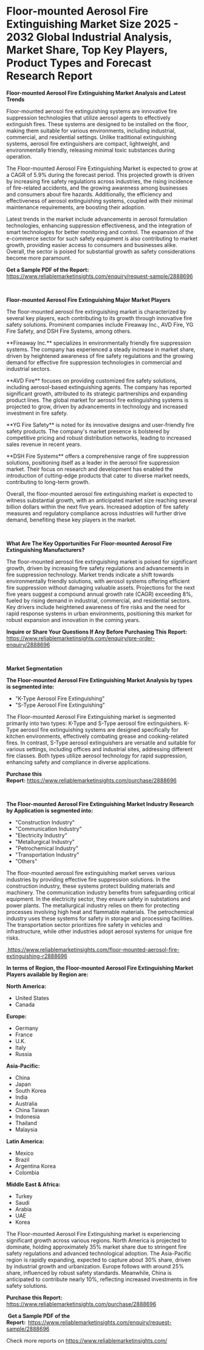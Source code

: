 <p><h1>Floor-mounted Aerosol Fire Extinguishing Market Size 2025 - 2032 Global Industrial Analysis, Market Share, Top Key Players, Product Types and Forecast Research Report</h1></p><p><strong>Floor-mounted Aerosol Fire Extinguishing Market Analysis and Latest Trends</strong></p>
<p><p>Floor-mounted aerosol fire extinguishing systems are innovative fire suppression technologies that utilize aerosol agents to effectively extinguish fires. These systems are designed to be installed on the floor, making them suitable for various environments, including industrial, commercial, and residential settings. Unlike traditional extinguishing systems, aerosol fire extinguishers are compact, lightweight, and environmentally friendly, releasing minimal toxic substances during operation.</p><p>The Floor-mounted Aerosol Fire Extinguishing Market is expected to grow at a CAGR of 5.9% during the forecast period. This projected growth is driven by increasing fire safety regulations across industries, the rising incidence of fire-related accidents, and the growing awareness among businesses and consumers about fire hazards. Additionally, the efficiency and effectiveness of aerosol extinguishing systems, coupled with their minimal maintenance requirements, are boosting their adoption.</p><p>Latest trends in the market include advancements in aerosol formulation technologies, enhancing suppression effectiveness, and the integration of smart technologies for better monitoring and control. The expansion of the e-commerce sector for such safety equipment is also contributing to market growth, providing easier access to consumers and businesses alike. Overall, the sector is poised for substantial growth as safety considerations become more paramount.</p></p>
<p><strong>Get a Sample PDF of the Report:&nbsp;</strong> <a href="https://www.reliablemarketinsights.com/enquiry/request-sample/2888696?utm_campaign=2514&utm_medium=2&utm_source=Github&utm_content=ia&utm_term=14032025&utm_id=floor-mounted-aerosol-fire-extinguishing">https://www.reliablemarketinsights.com/enquiry/request-sample/2888696</a></p>
<p>&nbsp;</p>
<p><strong>Floor-mounted Aerosol Fire Extinguishing Major Market Players</strong></p>
<p><p>The floor-mounted aerosol fire extinguishing market is characterized by several key players, each contributing to its growth through innovative fire safety solutions. Prominent companies include Fireaway Inc., AVD Fire, YG Fire Safety, and DSH Fire Systems, among others. </p><p>**Fireaway Inc.** specializes in environmentally friendly fire suppression systems. The company has experienced a steady increase in market share, driven by heightened awareness of fire safety regulations and the growing demand for effective fire suppression technologies in commercial and industrial sectors. </p><p>**AVD Fire** focuses on providing customized fire safety solutions, including aerosol-based extinguishing agents. The company has reported significant growth, attributed to its strategic partnerships and expanding product lines. The global market for aerosol fire extinguishing systems is projected to grow, driven by advancements in technology and increased investment in fire safety.</p><p>**YG Fire Safety** is noted for its innovative designs and user-friendly fire safety products. The company's market presence is bolstered by competitive pricing and robust distribution networks, leading to increased sales revenue in recent years. </p><p>**DSH Fire Systems** offers a comprehensive range of fire suppression solutions, positioning itself as a leader in the aerosol fire suppression market. Their focus on research and development has enabled the introduction of cutting-edge products that cater to diverse market needs, contributing to long-term growth.</p><p>Overall, the floor-mounted aerosol fire extinguishing market is expected to witness substantial growth, with an anticipated market size reaching several billion dollars within the next five years. Increased adoption of fire safety measures and regulatory compliance across industries will further drive demand, benefiting these key players in the market.</p></p>
<p>&nbsp;</p>
<p><strong>What Are The Key Opportunities For Floor-mounted Aerosol Fire Extinguishing Manufacturers?</strong></p>
<p><p>The floor-mounted aerosol fire extinguishing market is poised for significant growth, driven by increasing fire safety regulations and advancements in fire suppression technology. Market trends indicate a shift towards environmentally friendly solutions, with aerosol systems offering efficient fire suppression without damaging valuable assets. Projections for the next five years suggest a compound annual growth rate (CAGR) exceeding 8%, fueled by rising demand in industrial, commercial, and residential sectors. Key drivers include heightened awareness of fire risks and the need for rapid response systems in urban environments, positioning this market for robust expansion and innovation in the coming years.</p></p>
<p><strong>Inquire or Share Your Questions If Any Before Purchasing This Report:</strong> <a href="https://www.reliablemarketinsights.com/enquiry/pre-order-enquiry/2888696?utm_campaign=2514&utm_medium=2&utm_source=Github&utm_content=ia&utm_term=14032025&utm_id=floor-mounted-aerosol-fire-extinguishing">https://www.reliablemarketinsights.com/enquiry/pre-order-enquiry/2888696</a></p>
<p>&nbsp;</p>
<p><strong>Market Segmentation</strong></p>
<p><strong>The Floor-mounted Aerosol Fire Extinguishing Market Analysis by types is segmented into:</strong></p>
<p><ul><li>"K-Type Aerosol Fire Extinguishing"</li><li>"S-Type Aerosol Fire Extinguishing"</li></ul></p>
<p><p>The Floor-mounted Aerosol Fire Extinguishing market is segmented primarily into two types: K-Type and S-Type aerosol fire extinguishers. K-Type aerosol fire extinguishing systems are designed specifically for kitchen environments, effectively combating grease and cooking-related fires. In contrast, S-Type aerosol extinguishers are versatile and suitable for various settings, including offices and industrial sites, addressing different fire classes. Both types utilize aerosol technology for rapid suppression, enhancing safety and compliance in diverse applications.</p></p>
<p><strong>Purchase this Report:&nbsp;</strong><a href="https://www.reliablemarketinsights.com/purchase/2888696?utm_campaign=2514&utm_medium=2&utm_source=Github&utm_content=ia&utm_term=14032025&utm_id=floor-mounted-aerosol-fire-extinguishing">https://www.reliablemarketinsights.com/purchase/2888696</a></p>
<p>&nbsp;</p>
<p><strong>The Floor-mounted Aerosol Fire Extinguishing Market Industry Research by Application is segmented into:</strong></p>
<p><ul><li>"Construction Industry"</li><li>"Communication Industry"</li><li>"Electricity Industry"</li><li>"Metallurgical Industry"</li><li>"Petrochemical Industry"</li><li>"Transportation Industry"</li><li>"Others"</li></ul></p>
<p><p>The floor-mounted aerosol fire extinguishing market serves various industries by providing effective fire suppression solutions. In the construction industry, these systems protect building materials and machinery. The communication industry benefits from safeguarding critical equipment. In the electricity sector, they ensure safety in substations and power plants. The metallurgical industry relies on them for protecting processes involving high heat and flammable materials. The petrochemical industry uses these systems for safety in storage and processing facilities. The transportation sector prioritizes fire safety in vehicles and infrastructure, while other industries adopt aerosol systems for unique fire risks.</p></p>
<p><a href="https://www.reliablemarketinsights.com/floor-mounted-aerosol-fire-extinguishing-r2888696?utm_campaign=2514&utm_medium=2&utm_source=Github&utm_content=ia&utm_term=14032025&utm_id=floor-mounted-aerosol-fire-extinguishing">&nbsp;https://www.reliablemarketinsights.com/floor-mounted-aerosol-fire-extinguishing-r2888696</a></p>
<p><strong>In terms of Region, the Floor-mounted Aerosol Fire Extinguishing Market Players available by Region are:</strong></p>
<p>
    <p> <strong> North America: </strong>
        <ul>
            <li>United States</li>
            <li>Canada</li>
        </ul>
        </p> 
    <p> <strong> Europe: </strong>
        <ul>
            <li>Germany</li>
            <li>France</li>
            <li>U.K.</li>
            <li>Italy</li>
            <li>Russia</li>
        </ul>
        </p> 
    <p> <strong> Asia-Pacific: </strong>
        <ul>
            <li>China</li>
            <li>Japan</li>
            <li>South Korea</li>
            <li>India</li>
            <li>Australia</li>
            <li>China Taiwan</li>
            <li>Indonesia</li>
            <li>Thailand</li>
            <li>Malaysia</li>
        </ul>
        </p> 
    <p> <strong> Latin America: </strong>
        <ul>
            <li>Mexico</li>
            <li>Brazil</li>
            <li>Argentina Korea</li>
            <li>Colombia</li>
        </ul>
        </p> 
    <p> <strong> Middle East & Africa: </strong>
        <ul>
            <li>Turkey</li>
            <li>Saudi</li>
            <li>Arabia</li>
            <li>UAE</li>
            <li>Korea</li>
        </ul>
    </p>
    </p>
<p><p>The Floor-mounted Aerosol Fire Extinguishing market is experiencing significant growth across various regions. North America is projected to dominate, holding approximately 35% market share due to stringent fire safety regulations and advanced technological adoption. The Asia-Pacific region is rapidly expanding, expected to capture about 30% share, driven by industrial growth and urbanization. Europe follows with around 25% share, influenced by robust safety standards. Meanwhile, China is anticipated to contribute nearly 10%, reflecting increased investments in fire safety solutions.</p></p>
<p><strong>Purchase this Report: </strong><a href="https://www.reliablemarketinsights.com/purchase/2888696?utm_campaign=2514&utm_medium=2&utm_source=Github&utm_content=ia&utm_term=14032025&utm_id=floor-mounted-aerosol-fire-extinguishing">https://www.reliablemarketinsights.com/purchase/2888696</a></p>
<p>&nbsp;<strong>Get a Sample PDF of the Report:&nbsp;&nbsp;</strong><a href="https://www.reliablemarketinsights.com/enquiry/request-sample/2888696?utm_campaign=2514&utm_medium=2&utm_source=Github&utm_content=ia&utm_term=14032025&utm_id=floor-mounted-aerosol-fire-extinguishing">https://www.reliablemarketinsights.com/enquiry/request-sample/2888696</a></p>
<p><strong></strong></p>
<p>Check more reports on <a href="https://www.reliablemarketinsights.com/?utm_campaign=2514&utm_medium=2&utm_source=Github&utm_content=ia&utm_term=14032025&utm_id=floor-mounted-aerosol-fire-extinguishing">https://www.reliablemarketinsights.com/</a></p>